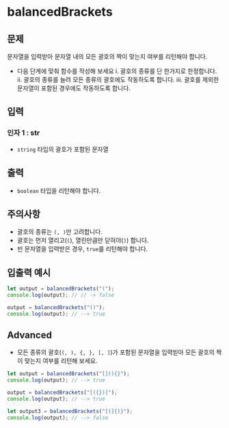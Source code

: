 balancedBrackets
=================

## 문제

문자열을 입력받아 문자열 내의 모든 괄호의 짝이 맞는지 여부를 리턴해야 합니다.

- 다음 단계에 맞춰 함수를 작성해 보세요
  i. 괄호의 종류를 단 한가지로 한정합니다.
  ii. 괄호의 종류를 늘려 모든 종류의 괄호에도 작동하도록 합니다.
  iii. 괄호를 제외한 문자열이 포함된 경우에도 작동하도록 합니다.

## 입력

### 인자 1 : str

- `string` 타입의 괄호가 포함된 문자열

## 출력

- `boolean` 타입을 리턴해야 합니다.

## 주의사항

- 괄호의 종류는 `(, )`만 고려합니다.
- 괄호는 먼저 열리고(`(`), 열린만큼만 닫혀야(`)`) 합니다.
- 빈 문자열을 입력받은 경우, `true`를 리턴해야 합니다.

## 입출력 예시

```javascript
let output = balancedBrackets("(");
console.log(output); // // -> false

output = balancedBrackets("()");
console.log(output); // --> true
```

## Advanced

- 모든 종류의 괄호(`(, ), {, }, [, ]`)가 포함된 문자열을 입력빋아 모든 괄호의 짝이 맞는지 여부를 리턴해 보세요.

```javascript
let output = balancedBrackets("[](){}");
console.log(output); // --> true

output = balancedBrackets("[({})]");
console.log(output); // --> true

let output3 = balancedBrackets("[(]{)}");
console.log(output); // --> false
```
